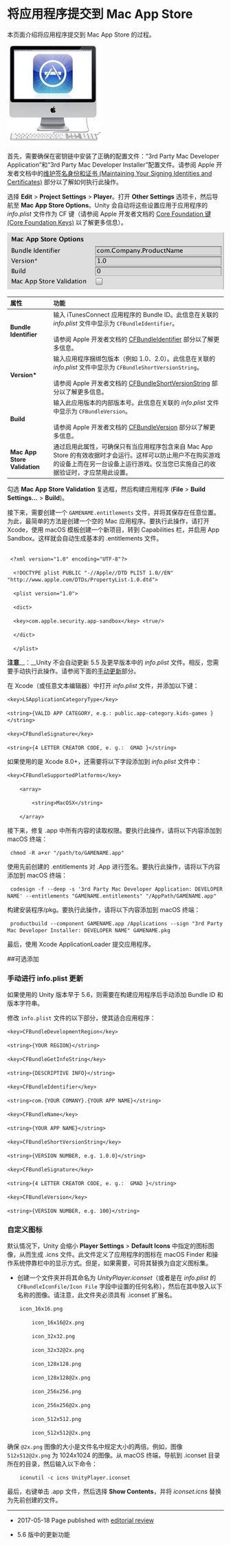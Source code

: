 # 将应用程序提交到 Mac App Store

本页面介绍将应用程序提交到 Mac App Store 的过程。

![](../uploads/Main/AppleMacStore.jpg) 

首先，需要确保在密钥链中安装了正确的配置文件：“3rd Party Mac Developer Application”和“3rd Party Mac Developer Installer”配置文件。请参阅 Apple 开发者文档中的[维护签名身份和证书 (Maintaining Your Signing Identities and Certificates)](https://developer.apple.com/library/content/documentation/IDEs/Conceptual/AppDistributionGuide/MaintainingCertificates/MaintainingCertificates.html) 部分以了解如何执行此操作。

选择 __Edit__ > __Project Settings__ > __Player__。打开 __Other Settings__ 选项卡，然后导航至 __Mac App Store Options__。Unity 会自动将这些设置应用于应用程序的 *info.plist* 文件作为 CF 键（请参阅 Apple 开发者文档的 [Core Foundation 键 (Core Foundation Keys)](https://developer.apple.com/library/content/documentation/General/Reference/InfoPlistKeyReference/Articles/CoreFoundationKeys.html#/apple_ref/doc/uid/20001431-111349) 以了解更多信息）。


![Mac App Store Options](../uploads/Main/DeliverAppMacStore1.png)


| __属性__| __功能__ |
|:---|:---| 
| __Bundle Identifier__| 输入 iTunesConnect 应用程序的 Bundle ID。此信息在关联的 *info.plist* 文件中显示为 `CFBundleIdentifier`。<br/><br/>请参阅 Apple 开发者文档的 [CFBundleIdentifier](https://developer.apple.com/library/content/documentation/General/Reference/InfoPlistKeyReference/Articles/CoreFoundationKeys.html#/apple_ref/doc/uid/20001431-102070) 部分以了解更多信息。 |
| __Version*__| 输入应用程序捆绑包版本（例如 1.0、2.0）。此信息在关联的 *info.plist* 文件中显示为 `CFBundleShortVersionString`。<br/><br/>请参阅 Apple 开发者文档的 [CFBundleShortVersionString](https://developer.apple.com/library/content/documentation/General/Reference/InfoPlistKeyReference/Articles/CoreFoundationKeys.html#/apple_ref/doc/uid/20001431-111349) 部分以了解更多信息。 |
| __Build__| 输入此应用版本的内部版本号。此信息在关联的 *info.plist* 文件中显示为 `CFBundleVersion`。<br/><br/>请参阅 Apple 开发者文档的 [CFBundleVersion](https://developer.apple.com/library/content/documentation/General/Reference/InfoPlistKeyReference/Articles/CoreFoundationKeys.html#/apple_ref/doc/uid/20001431-102364) 部分以了解更多信息。 |
| __Mac App Store Validation__| 通过启用此属性，可确保只有当应用程序包含来自 Mac App Store 的有效收据时才会运行。这样可以防止用户不在购买游戏的设备上而在另一台设备上运行游戏。仅当您已实施自己的收据验证时，才应禁用此设置。 |



勾选 __Mac App Store Validation__ 复选框，然后构建应用程序 (__File__ > __Build Settings…__ > __Build__)。

接下来，需要创建一个 `GAMENAME.entitlements` 文件，并将其保存在任意位置。为此，最简单的方法是创建一个空的 Mac 应用程序。要执行此操作，请打开 Xcode，使用 macOS 模板创建一个新项目，转到 Capabilities 栏，并启用 App Sandbox。这样就会自动生成基本的 .entitlements 文件。

```

 <?xml version="1.0" encoding="UTF-8"?>

  <!DOCTYPE plist PUBLIC "-//Apple//DTD PLIST 1.0//EN" "http://www.apple.com/DTDs/PropertyList-1.0.dtd">

  <plist version="1.0">

  <dict>

  <key>com.apple.security.app-sandbox</key> <true/>

  </dict>

  </plist>

```

__注意____：__Unity 不会自动更新 5.5 及更早版本中的 *info.plist* 文件。相反，您需要手动执行此操作。请参阅下面的[手动更新](#ManualUpdate)部分。

在 Xcode（或任意文本编辑器）中打开 *info.plist* 文件，并添加以下键：

```
<key>LSApplicationCategoryType</key>

<string>{VALID APP CATEGORY, e.g.: public.app-category.kids-games }</string>

<key>CFBundleSignature</key>

<string>{4 LETTER CREATOR CODE, e. g.:  GMAD }</string>
```

如果使用的是 Xcode 8.0+，还需要将以下字段添加到 *info.plist* 文件中：

```
<key>CFBundleSupportedPlatforms</key>

	<array>
	
		<string>MacOSX</string>
		
	</array> 
```

接下来，修复 .app 中所有内容的读取权限。要执行此操作，请将以下内容添加到 macOS 终端：

```
 chmod -R a+xr "/path/to/GAMENAME.app"
```

使用先前创建的 .entitlements 对 .App 进行签名。要执行此操作，请将以下内容添加到 macOS 终端：

```
 codesign -f --deep -s '3rd Party Mac Developer Application: DEVELOPER NAME' --entitlements "GAMENAME.entitlements" "/AppPath/GAMENAME.app"
```

构建安装程序/pkg。要执行此操作，请将以下内容添加到 macOS 终端：

```
 productbuild --component GAMENAME.app /Applications --sign "3rd Party Mac Developer Installer: DEVELOPER NAME" GAMENAME.pkg
```

最后，使用 Xcode ApplicationLoader 提交应用程序。

<a name="ManualUpdate"></a> 
##可选添加


### 手动进行 info.plist 更新

如果使用的 Unity 版本早于 5.6，则需要在构建应用程序后手动添加 Bundle ID 和版本字符串。

修改 `info.plist` 文件的以下部分，使其适合应用程序：

```
<key>CFBundleDevelopmentRegion</key>

<string>{YOUR REGION}</string>

<key>CFBundleGetInfoString</key>

<string>{DESCRIPTIVE INFO}</string>

<key>CFBundleIdentifier</key>

<string>com.{YOUR COMANY}.{YOUR APP NAME}</string>

<key>CFBundleName</key>

<string>{YOUR APP NAME}</string>

<key>CFBundleShortVersionString</key>

<string>{VERSION NUMBER, e.g. 1.0.0}</string>

<key>CFBundleSignature</key>

<string>{4 LETTER CREATOR CODE, e. g.:  GMAD }</string>

<key>CFBundleVersion</key>

<string>{VERSION NUMBER, e.g. 100}</string>

```

### 自定义图标

默认情况下，Unity 会缩小 __Player Settings__ > __Default Icons__ 中指定的图标图像，从而生成 .icns 文件。此文件定义了应用程序的图标在 macOS Finder 和操作系统停靠栏中的显示方式。但是，如果需要，可将其替换为自定义图标集。

* 创建一个文件夹并将其命名为 *UnityPlayer.iconset*（或者是在 *info.plist* 的 `CFBundleIconFile/Icon File` 字段中设置的任何名称），然后在其中放入以下名称的图像。请注意，此文件夹必须具有 .iconset 扩展名。

```
    icon_16x16.png

        icon_16x16@2x.png

        icon_32x32.png

        icon_32x32@2x.png

        icon_128x128.png

        icon_128x128@2x.png

        icon_256x256.png

        icon_256x256@2x.png

        icon_512x512.png

        icon_512x512@2x.png
```

确保 `@2x.png` 图像的大小是文件名中规定大小的两倍。例如，图像 `512x512@2x.png` 为 1024x1024 的图像。从 macOS 终端，导航到 .iconset 目录所在的目录，然后输入以下命令：

```
    iconutil -c icns UnityPlayer.iconset
```

最后，右键单击 .app 文件，然后选择 __Show Contents__，并将 *iconset.icns* 替换为先前创建的文件。

---

* <span class="page-edit">2017-05-18  Page published with [editorial review](DocumentationEditorialReview.html)
</span>

* <span class="page-history">5.6 版中的更新功能</span>
